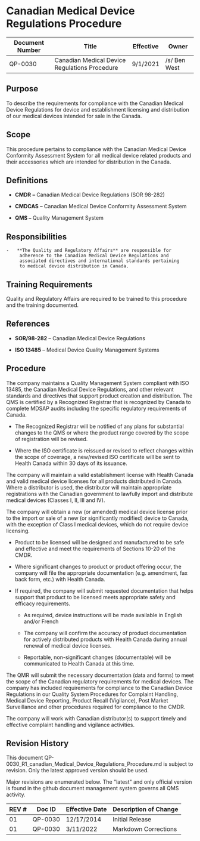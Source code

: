 # Canadian Medical Device Regulations Procedure
Document Number|Title|Effective|Owner
---------------|-------------------------------------|----|-----
QP-0030|Canadian Medical Device Regulations Procedure|9/1/2021|/s/ Ben West

## Purpose

To describe the requirements for compliance with the Canadian Medical
Device Regulations for device and establishment licensing and
distribution of our medical devices intended for sale in the Canada.

## Scope

 This procedure pertains to compliance with the Canadian Medical Device
 Conformity Assessment System for all medical device related products
 and their accessories which are intended for distribution in the
 Canada.

## Definitions

*  **CMDR** **–** Canadian Medical Device Regulations (SOR 98-282)

*  **CMDCAS** **–** Canadian Medical Device Conformity Assessment System

*  **QMS –** Quality Management System

## Responsibilities

    -   **The Quality and Regulatory Affairs** are responsible for
         adherence to the Canadian Medical Device Regulations and
         associated directives and international standards pertaining
         to medical device distribution in Canada.

## Training Requirements 

Quality and Regulatory Affairs are required to be trained to this procedure and the training documented.

## References

*  **SOR/98-282** – Canadian Medical Device Regulations

*  **ISO 13485** – Medical Device Quality Management Systems

## Procedure

The company maintains a Quality Management System compliant with
         ISO 13485, the Canadian Medical Device Regulations, and other
         relevant standards and directives that support product
         creation and distribution. The QMS is certified by a
         Recognized Registrar that is recognized by Canada to complete
         MDSAP audits including the specific regulatory requirements of
         Canada.

* The Recognized Registrar will be notified of any plans for
             substantial changes to the QMS or where the product range
             covered by the scope of registration will be revised.

* Where the ISO certificate is reissued or revised to reflect
             changes within the scope of coverage, a new/revised ISO
             certificate will be sent to Health Canada within 30 days
             of its issuance.

The company will maintain a valid establishment license with
         Health Canada and valid medical device licenses for all
         products distributed in Canada. Where a distributor is used,
         the distributor will maintain appropriate registrations with
         the Canadian government to lawfully import and distribute
         medical devices (Classes I, II, III and IV).

The company will obtain a new (or amended) medical device
         license prior to the import or sale of a new (or significantly
         modified) device to Canada, with the exception of Class I
         medical devices, which do not require device licensing.

* Product to be licensed will be designed and manufactured to
             be safe and effective and meet the requirements of
             Sections 10-20 of the CMDR.

* Where significant changes to product or product offering
             occur, the company will file the appropriate documentation
             (e.g. amendment, fax back form, etc.) with Health Canada.

* If required, the company will submit requested documentation
             that helps support that product to be licensed meets
             appropriate safety and efficacy requirements.

  * As required, device instructions will be made available
                 in English and/or French

  * The company will confirm the accuracy of product
             documentation for actively distributed products with
             Health Canada during annual renewal of medical device
             licenses.

  * Reportable, non-significant changes (documentable) will
                 be communicated to Health Canada at this time.

The QMR will submit the necessary documentation (data and forms)
         to meet the scope of the Canadian regulatory requirements for
         medical devices. The company has included requirements for
         compliance to the Canadian Device Regulations in our Quality
         System Procedures for Complaint Handling, Medical Device
         Reporting, Product Recall (Vigilance), Post Market
         Surveillance and other procedures required for compliance to
         the CMDR.

The company will work with Canadian distributor(s) to
             support timely and effective complaint handling and
             vigilance activities.

## Revision History

This document  QP-0030_R1_canadian_Medical_Device_Regulations_Procedure.md
is subject to revision. Only the latest approved version should be used.

Major revisions are enumerated below.
The "latest" and only official version is found in the github document management system governs all QMS activity.

REV #|Doc ID|Effective Date|Description of Change
-----|------|--------------|---------------------
01   | QP-0030|12/17/2014|Initial Release
01   | QP-0030|3/11/2022|Markdown Corrections
